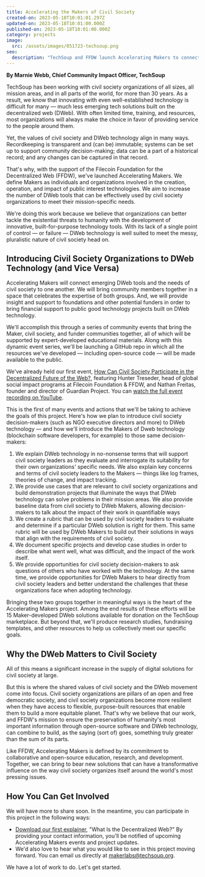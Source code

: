 ```yaml
---
title: Accelerating the Makers of Civil Society
created-on: 2023-05-18T10:01:01.297Z
updated-on: 2023-05-18T10:01:00.000Z
published-on: 2023-05-18T10:01:00.000Z
category: projects
image:
  src: /assets/images/051723-techsoup.png
seo:
  description: "TechSoup and FFDW launch Accelerating Makers to connect civil society with DWeb technology, fostering innovation and building tools for public good through community events and resources."
---
```


**By Marnie Webb, Chief Community Impact Officer, TechSoup**

TechSoup has been working with civil society organizations of all sizes, all mission areas, and in all parts of the world, for more than 30 years. As a result, we know that innovating with even well-established technology is difficult for many — much less emerging tech solutions built on the decentralized web (DWeb). With often limited time, training, and resources, most organizations will always make the choice in favor of providing service to the people around them.

Yet, the values of civil society and DWeb technology align in many ways. Recordkeeping is transparent and (can be) immutable; systems can be set up to support community decision-making; data can be a part of a historical record; and any changes can be captured in that record.

That's why, with the support of the Filecoin Foundation for the Decentralized Web (FFDW), we've launched Accelerating Makers. We define Makers as individuals and organizations involved in the creation, operation, and impact of public interest technologies. We aim to increase the number of DWeb tools that can be effectively used by civil society organizations to meet their mission-specific needs.

We're doing this work because we believe that organizations can better tackle the existential threats to humanity with the development of innovative, built-for-purpose technology tools. With its lack of a single point of control — or failure — DWeb technology is well suited to meet the messy, pluralistic nature of civil society head on.

## Introducing Civil Society Organizations to DWeb Technology (and Vice Versa)

Accelerating Makers will connect emerging DWeb tools and the needs of civil society to one another. We will bring community members together in a space that celebrates the expertise of both groups. And, we will provide insight and support to foundations and other potential funders in order to bring financial support to public good technology projects built on DWeb technology.

We'll accomplish this through a series of community events that bring the Maker, civil society, and funder communities together, all of which will be supported by expert-developed educational materials. Along with this dynamic event series, we'll be launching a GitHub repo in which all the resources we've developed — including open-source code — will be made available to the public.

We've already held our first event, [How Can Civil Society Participate in the Decentralized Future of the Web?](https://www.youtube.com/watch?v=biI1sR859xE), featuring Hunter Treseder, head of global social impact programs at Filecoin Foundation & FFDW, and Nathan Freitas, founder and director of Guardian Project. You can [watch the full event recording on YouTube](https://www.youtube.com/watch?v=biI1sR859xE).

This is the first of many events and actions that we'll be taking to achieve the goals of this project. Here's how we plan to introduce civil society decision-makers (such as NGO executive directors and more) to DWeb technology — and how we'll introduce the Makers of Dweb technology (blockchain software developers, for example) to those same decision-makers:

1. We explain DWeb technology in no-nonsense terms that will support civil society leaders as they evaluate and interrogate its suitability for their own organizations' specific needs. We also explain key concerns and terms of civil society leaders to the Makers — things like log frames, theories of change, and impact tracking.
2. We provide use cases that are relevant to civil society organizations and build demonstration projects that illuminate the ways that DWeb technology can solve problems in their mission areas. We also provide baseline data from civil society to DWeb Makers, allowing decision-makers to talk about the impact of their work in quantifiable ways
3. We create a rubric that can be used by civil society leaders to evaluate and determine if a particular DWeb solution is right for them. This same rubric will be used by DWeb Makers to build out their solutions in ways that align with the requirements of civil society.
4. We document specific projects and develop case studies in order to describe what went well, what was difficult, and the impact of the work itself.
5. We provide opportunities for civil society decision-makers to ask questions of others who have worked with the technology. At the same time, we provide opportunities for DWeb Makers to hear directly from civil society leaders and better understand the challenges that these organizations face when adopting technology.

Bringing these two groups together in meaningful ways is the heart of the Accelerating Makers project. Among the end results of these efforts will be 15 Maker-developed DWeb solutions available for donation on the TechSoup marketplace. But beyond that, we'll produce research studies, fundraising templates, and other resources to help us collectively meet our specific goals.

## Why the DWeb Matters to Civil Society

All of this means a significant increase in the supply of digital solutions for civil society at large.

But this is where the shared values of civil society and the DWeb movement come into focus. Civil society organizations are pillars of an open and free democratic society, and civil society organizations become more resilient when they have access to flexible, purpose-built resources that enable them to build a more equitable planet. That's why we believe that our work, and FFDW's mission to ensure the preservation of humanity's most important information through open-source software and DWeb technology, can combine to build, as the saying (sort of) goes, something truly greater than the sum of its parts.

Like FFDW, Accelerating Makers is defined by its commitment to collaborative and open-source education, research, and development. Together, we can bring to bear new solutions that can have a transformative influence on the way civil society organizes itself around the world's most pressing issues.

## How You Can Get Involved

We will have more to share soon. In the meantime, you can participate in this project in the following ways:

- [Download our first explainer](https://page.techsoup.org/explainer-what-is-the-decentralized-web), "What Is the Decentralized Web?" By providing your contact information, you'll be notified of upcoming Accelerating Makers events and project updates.
- We'd also love to hear what you would like to see in this project moving forward. You can email us directly at [makerlabs@techsoup.org](mailto:makerlabs@techsoup.org).

We have a lot of work to do. Let's get started.
